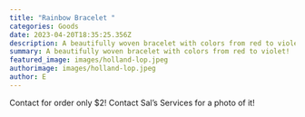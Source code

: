 ```yaml
---
title: "Rainbow Bracelet "
categories: Goods
date: 2023-04-20T18:35:25.356Z
description: A beautifully woven bracelet with colors from red to violet!
summary: A beautifully woven bracelet with colors from red to violet!
featured_image: images/holland-lop.jpeg
authorimage: images/holland-lop.jpeg
author: E
---
```

Contact for order only $2! Contact Sal’s Services for a photo of it!